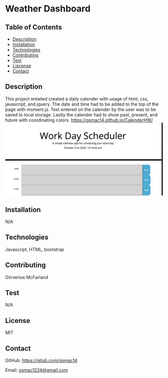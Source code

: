 # Weather Dashboard
  
  ## Table of Contents
  * [Description](#description)
  * [Installation](#installation)
  * [Technologies](#technologies)
  * [Contributing](#contributing)
  * [Test](#test)
  * [Liscense](#liscense)
  * [Contact](#contact)
  
  ## Description
This project entailed created a daily calender with usage of html, css, javascript, and jquery. The date and time had to be added to the top of the page with moment.js. Text entered on the calender by the user was to be saved to local storage. Lastly the calender had to show past, present, and future with coordinating colors. 
https://gsmac14.github.io/CalenderHW/
![Alt text](/images/planner.png)

  ## Installation
  N/A
  
  ## Technologies
  Javascript, HTML, bootstrap

  ## Contributing 
  Giirverius McFarland

  ## Test
  N/A 

  ## License
  MIT

  ## Contact
  GitHub: https://gitub.com/gsmac14

  Email: gsmac1224@gmail.com

